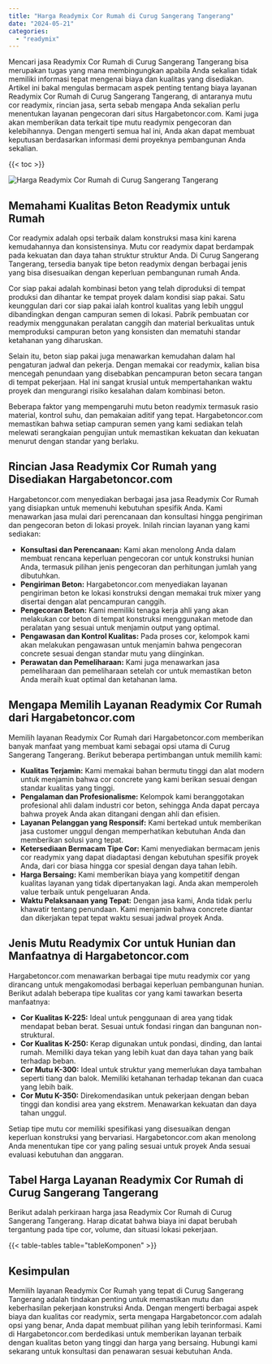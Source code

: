 ```yaml
---
title: "Harga Readymix Cor Rumah di Curug Sangerang Tangerang"
date: "2024-05-21"
categories: 
  - "readymix"
---
```



Mencari jasa Readymix Cor Rumah di Curug Sangerang Tangerang bisa merupakan tugas yang mana membingungkan apabila Anda sekalian tidak memiliki informasi tepat mengenai biaya dan kualitas yang disediakan. Artikel ini bakal mengulas bermacam aspek penting tentang biaya layanan Readymix Cor Rumah di Curug Sangerang Tangerang, di antaranya mutu cor readymix, rincian jasa, serta sebab mengapa Anda sekalian perlu menentukan layanan pengecoran dari situs Hargabetoncor.com. Kami juga akan memberikan data terkait tipe mutu readymix pengecoran dan kelebihannya. Dengan mengerti semua hal ini, Anda akan dapat membuat keputusan berdasarkan informasi demi proyeknya pembangunan Anda sekalian.

{{< toc >}}

![Harga Readymix Cor Rumah di Curug Sangerang Tangerang](https://hargareadymixid.github.io/hbc/readymix-hbc%20(23).png)

## Memahami Kualitas Beton Readymix untuk Rumah

Cor readymix adalah opsi terbaik dalam konstruksi masa kini karena kemudahannya dan konsistensinya. Mutu cor readymix dapat berdampak pada kekuatan dan daya tahan struktur struktur Anda. Di Curug Sangerang Tangerang, tersedia banyak tipe beton readymix dengan berbagai jenis yang bisa disesuaikan dengan keperluan pembangunan rumah Anda.

Cor siap pakai adalah kombinasi beton yang telah diproduksi di tempat produksi dan dihantar ke tempat proyek dalam kondisi siap pakai. Satu keunggulan dari cor siap pakai ialah kontrol kualitas yang lebih unggul dibandingkan dengan campuran semen di lokasi. Pabrik pembuatan cor readymix menggunakan peralatan canggih dan material berkualitas untuk memproduksi campuran beton yang konsisten dan mematuhi standar ketahanan yang diharuskan.

Selain itu, beton siap pakai juga menawarkan kemudahan dalam hal pengaturan jadwal dan pekerja. Dengan memakai cor readymix, kalian bisa mencegah penundaan yang disebabkan pencampuran beton secara tangan di tempat pekerjaan. Hal ini sangat krusial untuk mempertahankan waktu proyek dan mengurangi risiko kesalahan dalam kombinasi beton.

Beberapa faktor yang mempengaruhi mutu beton readymix termasuk rasio material, kontrol suhu, dan pemakaian aditif yang tepat. Hargabetoncor.com memastikan bahwa setiap campuran semen yang kami sediakan telah melewati serangkaian pengujian untuk memastikan kekuatan dan kekuatan menurut dengan standar yang berlaku.

## Rincian Jasa Readymix Cor Rumah yang Disediakan Hargabetoncor.com

Hargabetoncor.com menyediakan berbagai jasa jasa Readymix Cor Rumah yang disiapkan untuk memenuhi kebutuhan spesifik Anda. Kami menawarkan jasa mulai dari perencanaan dan konsultasi hingga pengiriman dan pengecoran beton di lokasi proyek. Inilah rincian layanan yang kami sediakan:

- **Konsultasi dan Perencanaan:** Kami akan menolong Anda dalam membuat rencana keperluan pengecoran cor untuk konstruksi hunian Anda, termasuk pilihan jenis pengecoran dan perhitungan jumlah yang dibutuhkan.
- **Pengiriman Beton:** Hargabetoncor.com menyediakan layanan pengiriman beton ke lokasi konstruksi dengan memakai truk mixer yang disertai dengan alat pencampuran canggih.
- **Pengecoran Beton:** Kami memiliki tenaga kerja ahli yang akan melakukan cor beton di tempat konstruksi menggunakan metode dan peralatan yang sesuai untuk menjamin output yang optimal.
- **Pengawasan dan Kontrol Kualitas:** Pada proses cor, kelompok kami akan melakukan pengawasan untuk menjamin bahwa pengecoran concrete sesuai dengan standar mutu yang diinginkan.
- **Perawatan dan Pemeliharaan:** Kami juga menawarkan jasa pemeliharaan dan pemeliharaan setelah cor untuk memastikan beton Anda meraih kuat optimal dan ketahanan lama.

## Mengapa Memilih Layanan Readymix Cor Rumah dari Hargabetoncor.com

Memilih layanan Readymix Cor Rumah dari Hargabetoncor.com memberikan banyak manfaat yang membuat kami sebagai opsi utama di Curug Sangerang Tangerang. Berikut beberapa pertimbangan untuk memilih kami:

- **Kualitas Terjamin:** Kami memakai bahan bermutu tinggi dan alat modern untuk menjamin bahwa cor concrete yang kami berikan sesuai dengan standar kualitas yang tinggi.
- **Pengalaman dan Profesionalisme:** Kelompok kami beranggotakan profesional ahli dalam industri cor beton, sehingga Anda dapat percaya bahwa proyek Anda akan ditangani dengan ahli dan efisien.
- **Layanan Pelanggan yang Responsif:** Kami bertekad untuk memberikan jasa customer unggul dengan memperhatikan kebutuhan Anda dan memberikan solusi yang tepat.
- **Ketersediaan Bermacam Tipe Cor:** Kami menyediakan bermacam jenis cor readymix yang dapat diadaptasi dengan kebutuhan spesifik proyek Anda, dari cor biasa hingga cor spesial dengan daya tahan lebih.
- **Harga Bersaing:** Kami memberikan biaya yang kompetitif dengan kualitas layanan yang tidak dipertanyakan lagi. Anda akan memperoleh value terbaik untuk pengeluaran Anda.
- **Waktu Pelaksanaan yang Tepat:** Dengan jasa kami, Anda tidak perlu khawatir tentang penundaan. Kami menjamin bahwa concrete diantar dan dikerjakan tepat tepat waktu sesuai jadwal proyek Anda.

## Jenis Mutu Readymix Cor untuk Hunian dan Manfaatnya di Hargabetoncor.com

Hargabetoncor.com menawarkan berbagai tipe mutu readymix cor yang dirancang untuk mengakomodasi berbagai keperluan pembangunan hunian. Berikut adalah beberapa tipe kualitas cor yang kami tawarkan beserta manfaatnya:

- **Cor Kualitas K-225:** Ideal untuk penggunaan di area yang tidak mendapat beban berat. Sesuai untuk fondasi ringan dan bangunan non-struktural.
- **Cor Kualitas K-250:** Kerap digunakan untuk pondasi, dinding, dan lantai rumah. Memiliki daya tekan yang lebih kuat dan daya tahan yang baik terhadap beban.
- **Cor Mutu K-300:** Ideal untuk struktur yang memerlukan daya tambahan seperti tiang dan balok. Memiliki ketahanan terhadap tekanan dan cuaca yang lebih baik.
- **Cor Mutu K-350:** Direkomendasikan untuk pekerjaan dengan beban tinggi dan kondisi area yang ekstrem. Menawarkan kekuatan dan daya tahan unggul.

Setiap tipe mutu cor memiliki spesifikasi yang disesuaikan dengan keperluan konstruksi yang bervariasi. Hargabetoncor.com akan menolong Anda menentukan tipe cor yang paling sesuai untuk proyek Anda sesuai evaluasi kebutuhan dan anggaran.

## Tabel Harga Layanan Readymix Cor Rumah di Curug Sangerang Tangerang

Berikut adalah perkiraan harga jasa Readymix Cor Rumah di Curug Sangerang Tangerang. Harap dicatat bahwa biaya ini dapat berubah tergantung pada tipe cor, volume, dan situasi lokasi pekerjaan.

{{< table-tables table="tableKomponen" >}}

## Kesimpulan

Memilih layanan Readymix Cor Rumah yang tepat di Curug Sangerang Tangerang adalah tindakan penting untuk memastikan mutu dan keberhasilan pekerjaan konstruksi Anda. Dengan mengerti berbagai aspek biaya dan kualitas cor readymix, serta mengapa Hargabetoncor.com adalah opsi yang benar, Anda dapat membuat pilihan yang lebih terinformasi. Kami di Hargabetoncor.com berdedikasi untuk memberikan layanan terbaik dengan kualitas beton yang tinggi dan harga yang bersaing. Hubungi kami sekarang untuk konsultasi dan penawaran sesuai kebutuhan Anda.
